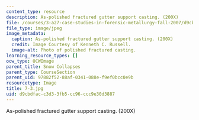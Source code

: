 ```yaml
---
content_type: resource
description: As-polished fractured gutter support casting. (200X)
file: /courses/3-a27-case-studies-in-forensic-metallurgy-fall-2007/d9cbdfacc3d33fb5cc96ccc9e30d3887_7-3.jpg
file_type: image/jpeg
image_metadata:
  caption: As-polished fractured gutter support casting. (200X)
  credit: Image Courtesy of Kenneth C. Russell.
  image-alt: Photo of polished fractured casting.
learning_resource_types: []
ocw_type: OCWImage
parent_title: Snow Collapses
parent_type: CourseSection
parent_uid: 97882f52-88af-0341-088e-f9ef0bcc0e9b
resourcetype: Image
title: 7-3.jpg
uid: d9cbdfac-c3d3-3fb5-cc96-ccc9e30d3887
---
```

As-polished fractured gutter support casting. (200X)

